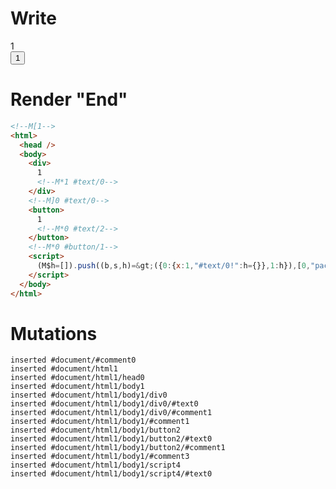 # Write
  <!M[1><div>1<!M*1 #text/0></div><!M]0 #text/0><button>1<!M*0 #text/2></button><!M*0 #button/1><script>(M$h=[]).push((b,s,h)=>({0:{x:1,"#text/0!":h={}},1:h}),[0,"packages/translator-tags/src/__tests__/fixtures/define-tag-render-attr-signal/template.marko_0_x",])</script>


# Render "End"
```html
<!--M[1-->
<html>
  <head />
  <body>
    <div>
      1
      <!--M*1 #text/0-->
    </div>
    <!--M]0 #text/0-->
    <button>
      1
      <!--M*0 #text/2-->
    </button>
    <!--M*0 #button/1-->
    <script>
      (M$h=[]).push((b,s,h)=&gt;({0:{x:1,"#text/0!":h={}},1:h}),[0,"packages/translator-tags/src/__tests__/fixtures/define-tag-render-attr-signal/template.marko_0_x",])
    </script>
  </body>
</html>
```

# Mutations
```
inserted #document/#comment0
inserted #document/html1
inserted #document/html1/head0
inserted #document/html1/body1
inserted #document/html1/body1/div0
inserted #document/html1/body1/div0/#text0
inserted #document/html1/body1/div0/#comment1
inserted #document/html1/body1/#comment1
inserted #document/html1/body1/button2
inserted #document/html1/body1/button2/#text0
inserted #document/html1/body1/button2/#comment1
inserted #document/html1/body1/#comment3
inserted #document/html1/body1/script4
inserted #document/html1/body1/script4/#text0
```